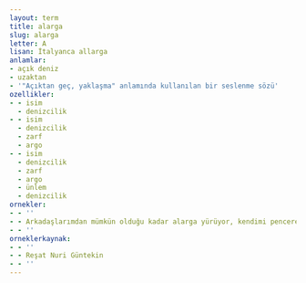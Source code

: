 ```yaml
---
layout: term
title: alarga
slug: alarga
letter: A
lisan: İtalyanca allarga
anlamlar:
- açık deniz
- uzaktan
- '"Açıktan geç, yaklaşma" anlamında kullanılan bir seslenme sözü'
ozellikler:
- - isim
  - denizcilik
- - isim
  - denizcilik
  - zarf
  - argo
- - isim
  - denizcilik
  - zarf
  - argo
  - ünlem
  - denizcilik
ornekler:
- - ''
- - Arkadaşlarımdan mümkün olduğu kadar alarga yürüyor, kendimi pencerelerin, kapıların ışık sahası dışına çıkarmaya uğraşıyordum.
- - ''
orneklerkaynak:
- - ''
- - Reşat Nuri Güntekin
- - ''
---
```

